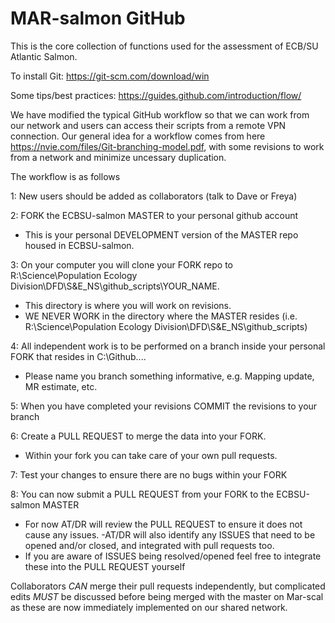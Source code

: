 # MAR-salmon GitHub

This is the core collection of functions used for the assessment of ECB/SU Atlantic Salmon.

To install Git: https://git-scm.com/download/win

Some tips/best practices: https://guides.github.com/introduction/flow/

We have modified the typical GitHub workflow so that we can work from our network and users can access their scripts from a remote VPN connection. Our general idea for a workflow comes from here https://nvie.com/files/Git-branching-model.pdf, with some revisions to work from a network and minimize uncessary duplication.

The workflow is as follows

1: New users should be added as collaborators (talk to Dave or Freya) 

2: FORK the ECBSU-salmon MASTER to your personal github account
  - This is your personal DEVELOPMENT version of the MASTER repo housed in ECBSU-salmon.

3: On your computer you will clone your FORK repo to R:\Science\Population Ecology Division\DFD\S&E_NS\github_scripts\YOUR_NAME.  
  - This directory is where you will work on revisions.
  - WE NEVER WORK in the directory where the MASTER resides (i.e. R:\Science\Population Ecology Division\DFD\S&E_NS\github_scripts)

4: All independent work is to be performed on a branch inside your personal FORK that resides in C:\Github\....
  - Please name you branch something informative, e.g. Mapping update, MR estimate, etc.

5: When you have completed your revisions COMMIT the revisions to your branch 

6: Create a PULL REQUEST to merge the data into your FORK. 
  - Within your fork you can take care of your own pull requests.  

7: Test your changes to ensure there are no bugs within your FORK

8: You can now submit a PULL REQUEST from your FORK to the ECBSU-salmon MASTER 
  - For now AT/DR will review the PULL REQUEST to ensure it does not cause any issues.
      -AT/DR will also identify any ISSUES that need to be opened and/or closed, and integrated with pull requests too.
  - If you are aware of ISSUES being resolved/opened feel free to integrate these into the PULL REQUEST yourself

Collaborators *CAN* merge their pull requests independently, but complicated edits *MUST* be discussed before being merged with the master on Mar-scal as these are now immediately implemented on our shared network. 

